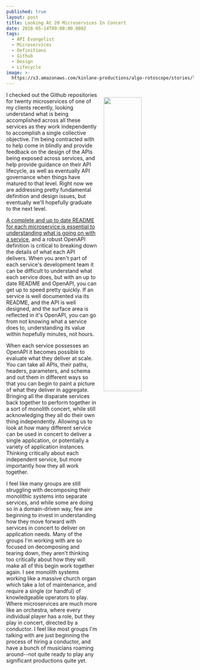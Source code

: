 ```yaml
---
published: true
layout: post
title: Looking At 20 Microservices In Concert
date: 2018-05-14T09:00:00.000Z
tags:
  - API Evangelist
  - Microservices
  - Definitions
  - Github
  - Design
  - Lifecycle
image: >-
  https://s3.amazonaws.com/kinlane-productions/algo-rotoscope/stories/losangeles-from-observatory_free_woman.jpg
---
```

<p><img src="{{ page.image }}" width="45%" align="right" style="padding: 15px;" /></p>I checked out the Github repositories for twenty microservices of one of my clients recently, looking understand what is being accomplished across all these services as they work independently to accomplish a single collective objective. I'm being contracted with to help come in blindly and provide feedback on the design of the APIs being exposed across services, and help provide guidance on their API lifecycle, as well as eventually API governance when things have matured to that level. Right now we are addressing pretty fundamental definition and design issues, but eventually we'll hopefully graduate to the next level.

[A complete and up to date README for each microservice is essential to understanding what is going on with a service](http://apievangelist.com/2018/04/30/a-readme-for-your-microservice-github-repository/), and a robust OpenAPI definition is critical to breaking down the details of what each API delivers. When you aren't part of each service's development team it can be difficult to understand what each service does, but with an up to date README and OpenAPI, you can get up to speed pretty quickly. If an service is well documented via its README, and the API is well designed, and the surface area is reflected in it's OpenAPI, you can go from not knowing what a service does to, understanding its value within hopefully minutes, not hours.

When each service possesses an OpenAPI it becomes possible to evaluate what they deliver at scale. You can take all APIs, their paths, headers, parameters, and schema and out them in different ways so that you can begin to paint a picture of what they deliver in aggregate. Bringing all the disparate services back together to perform together in a sort of monolith concert, while still acknowledging they all do their own thing independently. Allowing us to look at how many different service can be used in concert to deliver a single application, or potentially a variety of application instances. Thinking critically about each independent service, but more importantly how they all work together.

I feel like many groups are still struggling with decomposing their monolithic systems into separate services, and while some are doing so in a domain-driven way, few are beginning to invest in understanding how they move forward with services in concert to deliver on application needs. Many of the groups I'm working with are so focused on decomposing and tearing down, they aren't thinking too critically about how they will make all of this begin work together again. I see monolith systems working like a massive church organ which take a lot of maintenance, and require a single (or handful) of knowledgeable operators to play. Where microservices are much more like an orchestra, where every individual player has a role, but they play in concert, directed by a conductor. I feel like most groups I'm talking with are just beginning the process of hiring a conductor, and have a bunch of musicians roaming around--not quite ready to play any significant productions quite yet.

